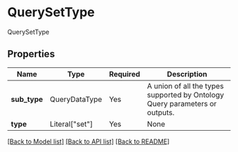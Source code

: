 # QuerySetType

QuerySetType

## Properties
Name | Type | Required | Description |
------------ | ------------- | ------------- | ------------- |
**sub_type** | QueryDataType | Yes | A union of all the types supported by Ontology Query parameters or outputs.  |
**type** | Literal["set"] | Yes | None |


[[Back to Model list]](../../README.md#documentation-for-models) [[Back to API list]](../../README.md#documentation-for-api-endpoints) [[Back to README]](../../README.md)
